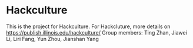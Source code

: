 # Hackculture
This is the project for Hackculture.
For Hackcluture, more details on https://publish.illinois.edu/hackculture/ 
Group members: Ting Zhan, Jiawei Li, Liri Fang, Yun Zhou, Jianshan Yang

